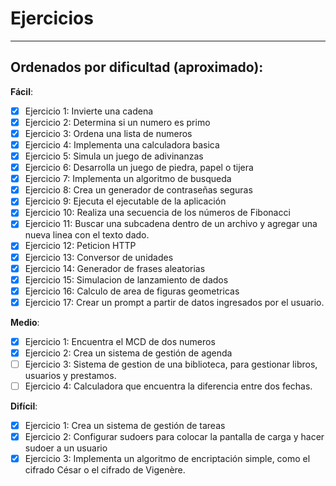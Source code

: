 # Ejercicios
---
## Ordenados por dificultad (aproximado): 

**Fácil**:      
- [x]  Ejercicio 1: Invierte una cadena
- [x]  Ejercicio 2: Determina si un numero es primo
- [x]  Ejercicio 3: Ordena una lista de numeros
- [x]  Ejercicio 4: Implementa una calculadora basica
- [x]  Ejercicio 5: Simula un juego de adivinanzas
- [x]  Ejercicio 6: Desarrolla un juego de piedra, papel o tijera
- [x]  Ejercicio 7: Implementa un algoritmo de busqueda
- [x]  Ejercicio 8: Crea un generador de contraseñas seguras
- [x]  Ejercicio 9: Ejecuta el ejecutable de la aplicación
- [x]  Ejercicio 10: Realiza una secuencia de los números de Fibonacci
- [x]  Ejercicio 11: Buscar una subcadena dentro de un archivo y agregar una nueva linea con el texto dado. 
- [x]  Ejercicio 12: Peticion HTTP
- [x]  Ejercicio 13: Conversor de unidades
- [x]  Ejercicio 14: Generador de frases aleatorias
- [x]  Ejercicio 15: Simulacion de lanzamiento de dados
- [x]  Ejercicio 16: Calculo de area de figuras geometricas
- [x]  Ejercicio 17: Crear un prompt a partir de datos ingresados por el usuario.

**Medio**: 

- [x]  Ejercicio 1: Encuentra el MCD de dos numeros   
- [x]  Ejercicio 2: Crea un sistema de gestión de agenda
- [ ]  Ejercicio 3: Sistema de gestion de una biblioteca, para gestionar libros, usuarios y prestamos.
- [ ]  Ejercicio 4: Calculadora que encuentra la diferencia entre dos fechas.

**Difícil**: 

- [x]  Ejercicio 1: Crea un sistema de gestión de tareas
- [x]  Ejercicio 2: Configurar sudoers para colocar la pantalla de carga y hacer sudoer a un usuario
- [x]  Ejercicio 3: Implementa un algoritmo de encriptación simple, como el cifrado César o el cifrado de Vigenère.

